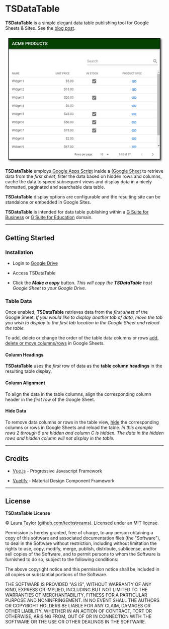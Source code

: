 # TSDataTable

**TSDataTable** is a simple elegant data table publishing tool for Google Sheets &amp; Sites.  See the [blog post](https://medium.com/@techstreams/tsdatatable-simple-elegant-data-tables-for-google-sheets-sites-28ccd35385d0).

![](img/Diagram1.png)


**TSDataTable** employs [Google Apps Script](https://developers.google.com/apps-script) inside a [(Google Sheet](https://www.google.com/sheets/about/) to retrieve data from the *first sheet*, filter the data based on hidden rows and columns, cache the data to speed subsequent views and display data in a nicely formatted, paginated and searchable data table. 

**TSDataTable** display options are configurable and the resulting site can be standalone or embedded in Google Sites.

**TSDataTable** is intended for data table publishing within a [G Suite for Business](https://gsuite.google.com/solutions/) or [G Suite for Education](https://edu.google.com/products/gsuite-for-education) domain.

---

## Getting Started

### Installation

* Login to [Google Drive](https://drive.google.com/)

* Access TSDataTable

* Click the ***Make a copy*** button. _This will copy the **TSDataTable** host Google Sheet to your Google Drive._

### Table Data

Once enabled, **TSDataTable** retrieves data from the *first sheet* of the Google Sheet.  *If you would like to display another tab of data, move the tab you wish to display to the first tab location in the Google Sheet and reload the table.*

To add, delete or change the order of the table data columns or rows [add, delete or move columns/rows](https://support.google.com/docs/answer/54813) in Google Sheets.


#### Column Headings

**TSDataTable** uses the *first* row of data as the **table column headings** in the resulting table display.

#### Column Alignment

To align the data in the table columns, align the corresponding column header in the *first row* of the Google Sheet. 

#### Hide Data

To remove data columns or rows in the table view, [hide](https://support.google.com/docs/answer/9060449) the corresponding columns or rows in Google Sheets and reload the table.  *In this example rows 2 through 5 are hidden and column C is hidden.  The data in the hidden rows and hidden column will not display in the table.*


---

## Credits

* [Vue.js](https://vuejs.org) - Progressive Javascript Framework

* [Vuetify](https://vuetifyjs.com) - Material Design Component Framework

---

## License

**TSDataTable License**

© Laura Taylor ([github.com/techstreams](https://github.com/techstreams)). Licensed under an MIT license.

Permission is hereby granted, free of charge, to any person obtaining a copy of this software and associated documentation files (the "Software"), to deal in the Software without restriction, including without limitation the rights to use, copy, modify, merge, publish, distribute, sublicense, and/or sell copies of the Software, and to permit persons to whom the Software is furnished to do so, subject to the following conditions:

The above copyright notice and this permission notice shall be included in all copies or substantial portions of the Software.

THE SOFTWARE IS PROVIDED "AS IS", WITHOUT WARRANTY OF ANY KIND, EXPRESS OR IMPLIED, INCLUDING BUT NOT LIMITED TO THE WARRANTIES OF MERCHANTABILITY, FITNESS FOR A PARTICULAR PURPOSE AND NONINFRINGEMENT. IN NO EVENT SHALL THE AUTHORS OR COPYRIGHT HOLDERS BE LIABLE FOR ANY CLAIM, DAMAGES OR OTHER LIABILITY, WHETHER IN AN ACTION OF CONTRACT, TORT OR OTHERWISE, ARISING FROM, OUT OF OR IN CONNECTION WITH THE SOFTWARE OR THE USE OR OTHER DEALINGS IN THE SOFTWARE.

